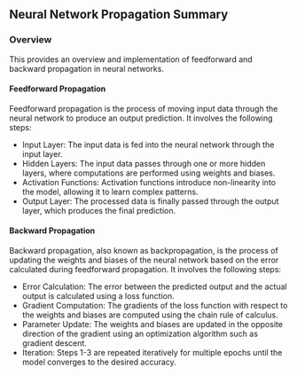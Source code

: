 ## Neural Network Propagation Summary
### Overview
This provides an overview and implementation of feedforward and backward propagation in neural networks.

#### Feedforward Propagation
Feedforward propagation is the process of moving input data through the neural network to produce an output prediction. It involves the following steps:

* Input Layer: The input data is fed into the neural network through the input layer.
* Hidden Layers: The input data passes through one or more hidden layers, where computations are performed using weights and biases.
* Activation Functions: Activation functions introduce non-linearity into the model, allowing it to learn complex patterns.
* Output Layer: The processed data is finally passed through the output layer, which produces the final prediction.
#### Backward Propagation
Backward propagation, also known as backpropagation, is the process of updating the weights and biases of the neural network based on the error calculated during feedforward propagation. It involves the following steps:

* Error Calculation: The error between the predicted output and the actual output is calculated using a loss function.
* Gradient Computation: The gradients of the loss function with respect to the weights and biases are computed using the chain rule of calculus.
* Parameter Update: The weights and biases are updated in the opposite direction of the gradient using an optimization algorithm such as gradient descent.
* Iteration: Steps 1-3 are repeated iteratively for multiple epochs until the model converges to the desired accuracy.
